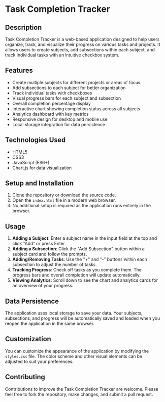 # Task Completion Tracker

## Description
Task Completion Tracker is a web-based application designed to help users organize, track, and visualize their progress on various tasks and projects. It allows users to create subjects, add subsections within each subject, and track individual tasks with an intuitive checkbox system.

## Features
- Create multiple subjects for different projects or areas of focus
- Add subsections to each subject for better organization
- Track individual tasks with checkboxes
- Visual progress bars for each subject and subsection
- Overall completion percentage display
- Interactive chart showing completion status across all subjects
- Analytics dashboard with key metrics
- Responsive design for desktop and mobile use
- Local storage integration for data persistence

## Technologies Used
- HTML5
- CSS3
- JavaScript (ES6+)
- Chart.js for data visualization

## Setup and Installation
1. Clone the repository or download the source code.
2. Open the `index.html` file in a modern web browser.
3. No additional setup is required as the application runs entirely in the browser.

## Usage
1. **Adding a Subject**: Enter a subject name in the input field at the top and click "Add" or press Enter.
2. **Adding a Subsection**: Click the "Add Subsection" button within a subject card and follow the prompts.
3. **Adding/Removing Tasks**: Use the "+" and "-" buttons within each subsection to adjust the number of tasks.
4. **Tracking Progress**: Check off tasks as you complete them. The progress bars and overall completion will update automatically.
5. **Viewing Analytics**: Scroll down to see the chart and analytics cards for an overview of your progress.

## Data Persistence
The application uses local storage to save your data. Your subjects, subsections, and progress will be automatically saved and loaded when you reopen the application in the same browser.

## Customization
You can customize the appearance of the application by modifying the `styles.css` file. The color scheme and other visual elements can be adjusted to suit your preferences.

## Contributing
Contributions to improve the Task Completion Tracker are welcome. Please feel free to fork the repository, make changes, and submit a pull request.

